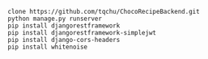 `clone https://github.com/tqchu/ChocoRecipeBackend.git`<br>
`python manage.py runserver` <br>
`pip install djangorestframework` <br>
`pip install djangorestframework-simplejwt`<br>
`pip install django-cors-headers`<br>
`pip install whitenoise`<br>
